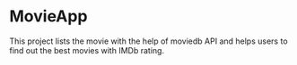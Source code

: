 # MovieApp
This project lists the movie with the help of moviedb API and helps users to find out the best movies with IMDb rating.
